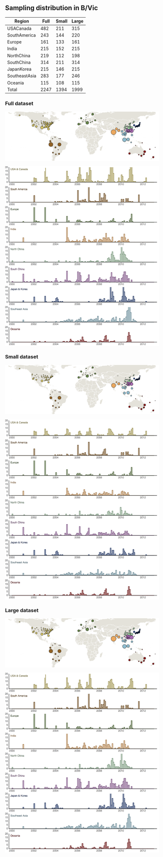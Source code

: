 ## Sampling distribution in B/Vic

Region        | Full | Small | Large
------------- | ---- | ----- | -----
USACanada     | 482  | 211   | 315
SouthAmerica  |	243  | 144   | 220
Europe	      | 161  | 133   | 161
India	      | 215  | 152   | 215
NorthChina	  | 219  | 112   | 198
SouthChina	  | 314  | 211   | 314
JapanKorea	  | 215  | 146   | 215
SoutheastAsia | 283  | 177   | 246
Oceania	      | 115  | 108   | 115
Total         | 2247 | 1394  | 1999

### Full dataset

![](figures/vic_full_map.png)

![](figures/vic_full_hist.png)

### Small dataset

![](figures/vic_small_map.png)

![](figures/vic_small_hist.png)

### Large dataset

![](figures/vic_large_map.png)

![](figures/vic_large_hist.png)

